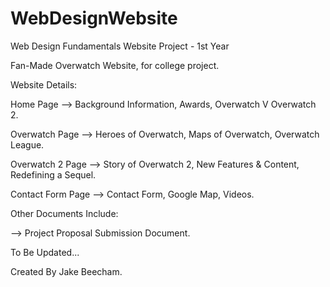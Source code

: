 # WebDesignWebsite
 Web Design Fundamentals Website Project - 1st Year

Fan-Made Overwatch Website, for college project.

Website Details:

Home Page -->  Background Information, Awards, Overwatch V Overwatch 2.

Overwatch Page -->  Heroes of Overwatch, Maps of Overwatch, Overwatch League.

Overwatch 2 Page -->  Story of Overwatch 2, New Features & Content, Redefining a Sequel.

Contact Form Page -->  Contact Form, Google Map, Videos.


Other Documents Include:

--> Project Proposal Submission Document.

To Be Updated...

Created By Jake Beecham.
